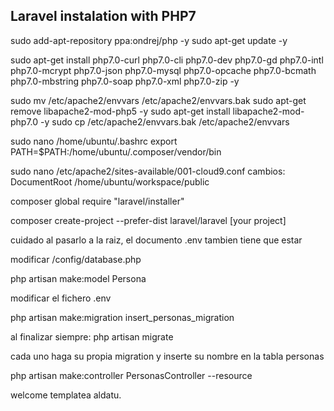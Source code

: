 ## Laravel instalation with PHP7


sudo add-apt-repository ppa:ondrej/php -y 
sudo apt-get update -y

sudo apt-get install php7.0-curl php7.0-cli php7.0-dev php7.0-gd php7.0-intl php7.0-mcrypt php7.0-json php7.0-mysql php7.0-opcache php7.0-bcmath php7.0-mbstring php7.0-soap php7.0-xml php7.0-zip -y

sudo mv /etc/apache2/envvars /etc/apache2/envvars.bak 
sudo apt-get remove libapache2-mod-php5 -y 
sudo apt-get install libapache2-mod-php7.0 -y 
sudo cp /etc/apache2/envvars.bak /etc/apache2/envvars

sudo nano /home/ubuntu/.bashrc 
export PATH=$PATH:/home/ubuntu/.composer/vendor/bin

sudo nano /etc/apache2/sites-available/001-cloud9.conf 
cambios: DocumentRoot /home/ubuntu/workspace/public



composer global require "laravel/installer"

composer create-project --prefer-dist laravel/laravel [your project]

cuidado al pasarlo a la raiz, el documento .env tambien tiene que estar

modificar /config/database.php

php artisan make:model Persona

modificar el fichero .env

php artisan make:migration insert_personas_migration

al finalizar siempre: php artisan migrate

cada uno haga su propia migration y inserte su nombre en la tabla personas

php artisan make:controller PersonasController --resource

welcome templatea aldatu.